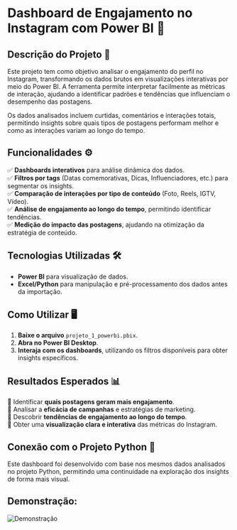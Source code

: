 # Dashboard de Engajamento no Instagram com Power BI 📸

## Descrição do Projeto 📄
Este projeto tem como objetivo analisar o engajamento do perfil no Instagram, transformando os dados brutos em visualizações interativas por meio do Power BI. A ferramenta permite interpretar facilmente as métricas de interação, ajudando a identificar padrões e tendências que influenciam o desempenho das postagens.

Os dados analisados incluem curtidas, comentários e interações totais, permitindo insights sobre quais tipos de postagens performam melhor e como as interações variam ao longo do tempo.

## Funcionalidades ⚙
✅ **Dashboards interativos** para análise dinâmica dos dados.  
✅ **Filtros por tags** (Datas comemorativas, Dicas, Influenciadores, etc.) para segmentar os insights.  
✅ **Comparação de interações por tipo de conteúdo** (Foto, Reels, IGTV, Vídeo).  
✅ **Análise de engajamento ao longo do tempo**, permitindo identificar tendências.  
✅ **Medição do impacto das postagens**, ajudando na otimização da estratégia de conteúdo.  

## Tecnologias Utilizadas 🛠️  
- **Power BI** para visualização de dados.  
- **Excel/Python** para manipulação e pré-processamento dos dados antes da importação.  

## Como Utilizar 🖥️  
1. **Baixe o arquivo** `projeto_1_powerbi.pbix`.  
2. **Abra no Power BI Desktop**.  
3. **Interaja com os dashboards**, utilizando os filtros disponíveis para obter insights específicos.  

## Resultados Esperados 📊  
📌 Identificar **quais postagens geram mais engajamento**.  
📌 Analisar a **eficácia de campanhas** e estratégias de marketing.  
📌 Descobrir **tendências de engajamento ao longo do tempo**.  
📌 Obter uma **visualização clara e interativa** das métricas do Instagram.  

## Conexão com o Projeto Python 🔗
Este dashboard foi desenvolvido com base nos mesmos dados analisados no projeto Python, permitindo uma continuidade na exploração dos insights de forma mais visual.

## Demonstração:
![Demonstração](https://i.imgur.com/CIIpXBw.gif)
